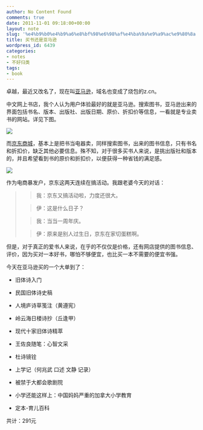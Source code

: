 ```yaml
---
author: No Content Found
comments: true
date: 2011-11-01 09:18:00+00:00
layout: note
slug: '%e4%b9%b0%e4%b9%a6%e8%bf%98%e6%98%af%e4%ba%9a%e9%a9%ac%e9%80%8a'
title: 买书还是亚马逊
wordpress_id: 6439
categories:
- notes
- 不好归类
tags:
- book
---
```


卓越，最近又改名了，现在叫[亚马逊](http://z.cn)，域名也变成了烧包的z.cn。





中文网上书店，我个人认为用户体验最好的就是亚马逊。搜索图书，亚马逊出来的界面包括书名、版本、出版社、出版日期、原价、折扣价等信息，一看就是专业卖书的网站。详见下图。





![](http://media.tumblr.com/tumblr_ltz560N9Eu1qz6vj8.png)





而[京东商城](http://www.jingdong.com)，基本上是把书当电器卖，同样搜索图书，出来的图书信息，只有书名和折扣价，缺乏其他必要信息。殊不知，对于很多买书人来说，是挑出版社和版本的，并且希望看到书的原价和折扣价，以便获得一种省钱的满足感。





![](http://media.tumblr.com/tumblr_ltz5a9eN831qz6vj8.png)





作为电商暴发户，京东这两天连续在搞活动。我跟老婆今天的对话：





<blockquote>
  
> 
> 我：京东又搞活动啦，力度还很大。
> 
> 
  
  
> 
> 伊：这是什么日子？
> 
> 
  
  
> 
> 我：当当一周年庆。
> 
> 
  
  
> 
> 伊：原来是别人过生日，京东在家切蛋糕啊。
> 
> 
</blockquote>





但是，对于真正的爱书人来说，在乎的不仅仅是价格，还有网店提供的图书信息、评价，因为买对一本好书，哪怕不够便宜，也比买一本不需要的便宜书强。





今天在亚马逊买的一个大单到了：





  * 旧体诗入门


  * 民国旧体诗史稿


  * 人境庐诗草笺注（黄遵宪）


  * 岭云海日楼诗抄（丘逢甲）


  * 现代十家旧体诗精萃


  * 王佐良随笔：心智文采


  * 杜诗镜铨


  * 上学记（何兆武 口述 文静 记录）


  * 被禁于大都会歌剧院


  * 小学还能这样上：中国妈妈严重的加拿大小学教育


  * 定本-育儿百科



共计：291元
